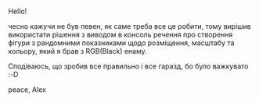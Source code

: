 Hello!

чесно кажучи не був певен, як саме треба все це робити, тому вирішив використати рішення з виводом в консоль речення про створення фігури з рандомними показниками щодо розміщення, масштабу та кольору, який я брав з RGB(Black) енаму.

Сподіваюсь, що зробив все правильно і все гаразд, бо було важкувато :-D

peace,
Alex